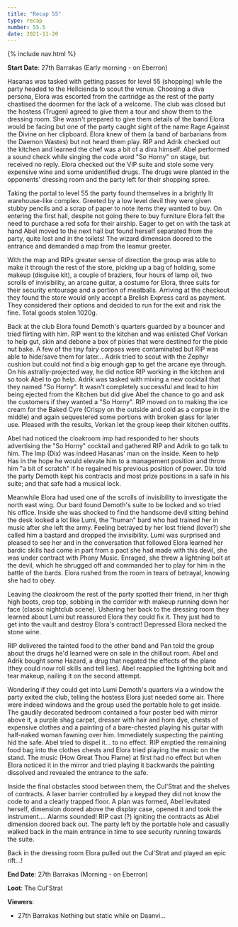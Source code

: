 ```yaml
---
title: "Recap 55"
type: recap
number: 55.5
date: 2021-11-20
---
```


{% include nav.html %}

**Start Date**: 27th Barrakas (Early morning - on Eberron)

Hasanas was tasked with getting passes for level 55 (shopping) while the party headed to the Hellcienda to scout the venue. Choosing a diva persona, Elora was escorted from the cartridge as the rest of the party chastised the doormen for the lack of a welcome. The club was closed but the hostess (Trugen) agreed to give them a tour and show them to the dressing room. She wasn't prepared to give them details of the band Elora would be facing but one of the party caught sight of the name Rage Against the Divine on her clipboard. Elora knew of them (a band of barbarians from the Daemon Wastes) but not heard them play. RIP and Adrik checked out the kitchen and learned the chef was a bit of a diva himself. Abel performed a sound check while singing the code word "So Horny" on stage, but received no reply. Elora checked out the VIP suite and stole some very expensive wine and some unidentified drugs. The drugs were planted in the opponents' dressing room and the party left for their shopping spree.

Taking the portal to level 55 the party found themselves in a brightly lit warehouse-like complex. Greeted by a low level devil they were given stubby pencils and a scrap of paper to note items they wanted to buy. On entering the first hall, despite not going there to buy furniture Elora felt the need to purchase a red sofa for their airship. Eager to get on with the task at hand Abel moved to the next hall but found herself separated from the party, quite lost and in the toilets! The wizard dimension doored to the entrance and demanded a map from the leamur greeter.

With the map and RIPs greater sense of direction the group was able to make it through the rest of the store, picking up a bag of holding, some makeup (disguise kit), a couple of braziers, four hours of lamp oil, two scrolls of invisibility, an arcane guitar, a costume for Elora, three suits for their security entourage and a portion of meatballs. Arriving at the checkout they found the store would only accept a Brelish Express card as payment. They considered their options and decided to run for the exit and risk the fine. Total goods stolen 1020g.

Back at the club Elora found Demoth's quarters guarded by a bouncer and tried flirting with him. RIP went to the kitchen and was enlisted Chef Vorkan to help gut, skin and debone a box of pixies that were destined for the pixie nut bake. A few of the tiny fairy corpses were contaminated but RIP was able to hide/save them for later… Adrik tried to scout with the Zephyr cushion but could not find a big enough gap to get the arcane eye through. On his astrally-projected way, he did notice RIP working in the kitchen and so took Abel to go help. Adrik was tasked with mixing a new cocktail that they named "So Horny". It wasn't completely successful and lead to him being ejected from the Kitchen but did give Abel the chance to go and ask the customers if they wanted a "So Horny". RIP moved on to making the ice cream for the Baked Cyre (Crispy on the outside and cold as a corpse in the middle) and again sequestered some portions with broken glass for later use. Pleased with the results, Vorkan let the group keep their kitchen outfits.

Abel had noticed the cloakroom imp had responded to her shouts advertising the "So Horny" cocktail and gathered RIP and Adrik to go talk to him. The Imp (Dix) was indeed Hasanas' man on the inside. Keen to help Has in the hope he would elevate him to a management position and throw him "a bit of scratch" if he regained his previous position of power. Dix told the party Demoth kept his contracts and most prize positions in a safe in his suite; and that safe had a musical lock.

Meanwhile Elora had used one of the scrolls of invisibility to investigate the north east wing. Our bard found Demoth's suite to be locked and so tried his office. Inside she was shocked to find the handsome devil sitting behind the desk looked a lot like Lumi, the "human" bard who had trained her in music after she left the army. Feeling betrayed by her lost friend (lover?) she called him a bastard and dropped the invisibility. Lumi was surprised and pleased to see her and in the conversation that followed Elora learned her bardic skills had come in part from a pact she had made with this devil, she was under contract with Phony Music. Enraged, she threw a lightning bolt at the devil, which he shrugged off and commanded her to play for him in the battle of the bards. Elora rushed from the room in tears of betrayal, knowing she had to obey.

Leaving the cloakroom the rest of the party spotted their friend, in her thigh high boots, crop top, sobbing in the corridor with makeup running down her face (classic nightclub scene). Ushering her back to the dressing room they learned about Lumi but reassured Elora they could fix it.	They just had to get into the vault and destroy Elora's contract! Depressed Elora necked the stone wine.

RIP delivered the tainted food to the other band and Pan told the group about the drugs he'd learned were on sale in the chillout room. Abel and Adrik bought some Hazard, a drug that negated the effects of the plane (they could now roll skills and tell lies). Abel reapplied the lightning bolt and tear makeup, nailing it on the second attempt.

Wondering if they could get into Lumi Demoth's quarters via a window the party exited the club, telling the hostess Elora just needed some air. There were indeed windows and the group used the portable hole to get inside. The gaudily decorated bedroom contained a four poster bed with mirror above it, a purple shag carpet, dresser with hair and horn dye, chests of expensive clothes and a painting of a bare-chested playing his guitar with half-naked woman fawning over him. Immediately suspecting the painting hid the safe. Abel tried to dispel it… to no effect. RIP emptied the remaining food bag into the clothes chests and Elora tried playing the music on the stand. The music (How Great Thou Flame) at first had no effect but when Elora noticed it in the mirror and tried playing it backwards the painting dissolved and revealed the entrance to the safe.

Inside the final obstacles stood between them, the Cul'Strat and the shelves of contracts. A laser barrier controlled by a keypad they did not know the code to and a clearly trapped floor. A plan was formed, Abel levitated herself, dimension doored above the display case, opened it and took the instrument…. Alarms sounded! RIP cast (?) igniting the contracts as Abel dimension doored back out. The party left by the portable hole and casually walked back in the main entrance in time to see security running towards the suite.

Back in the dressing room Elora pulled out the Cul'Strat and played an epic rift…!

**End Date**: 27th Barrakas (Morning - on Eberron)

**Loot**: The Cul'Strat

**Viewers**: 
- 27th Barrakas Nothing but static while on Daanvi…